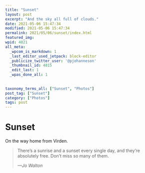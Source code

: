 ```yaml
---
title: "Sunset"
layout: post
excerpt: "And the sky all full of clouds."
date: 2021-05-06 15:47:34
modified: 2021-05-06 15:47:34
permalink: 2021/05/06/sunset/index.html
featured_img: 
wpid: 4821
all_meta: 
  _wpcom_is_markdown: 1
  _last_editor_used_jetpack: block-editor
  _publicize_twitter_user: '@pjohanneson'
  _thumbnail_id: 4815
  _edit_last: 1
  _wpas_done_all: 1
  
  
taxonomy_terms_all: ["Sunset", "Photos"]
post_tag: ["Sunset"]
category: ["Photos"]
tags: post
---
```


# Sunset

On the way home from Virden.

> There’s a sunrise and a sunset every single day, and they’re absolutely free. Don’t miss so many of them.
> 
> <cite>—Jo Walton</cite>
